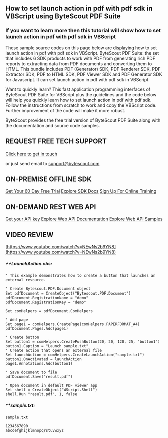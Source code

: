 ## How to set launch action in pdf with pdf sdk in VBScript using ByteScout PDF Suite

### If you want to learn more then this tutorial will show how to set launch action in pdf with pdf sdk in VBScript

These sample source codes on this page below are displaying how to set launch action in pdf with pdf sdk in VBScript. ByteScout PDF Suite: the set that includes 6 SDK products to work with PDF from generating rich PDF reports to extracting data from PDF documents and converting them to HTML. This bundle includes PDF (Generator) SDK, PDF Renderer SDK, PDF Extractor SDK, PDF to HTML SDK, PDF Viewer SDK and PDF Generator SDK for Javascript. It can set launch action in pdf with pdf sdk in VBScript.

Want to quickly learn? This fast application programming interfaces of ByteScout PDF Suite for VBScript plus the guidelines and the code below will help you quickly learn how to set launch action in pdf with pdf sdk. Follow the instructions from scratch to work and copy the VBScript code. Further improvement of the code will make it more robust.

ByteScout provides the free trial version of ByteScout PDF Suite along with the documentation and source code samples.

## REQUEST FREE TECH SUPPORT

[Click here to get in touch](https://bytescout.zendesk.com/hc/en-us/requests/new?subject=ByteScout%20PDF%20Suite%20Question)

or just send email to [support@bytescout.com](mailto:support@bytescout.com?subject=ByteScout%20PDF%20Suite%20Question) 

## ON-PREMISE OFFLINE SDK 

[Get Your 60 Day Free Trial](https://bytescout.com/download/web-installer?utm_source=github-readme)
[Explore SDK Docs](https://bytescout.com/documentation/index.html?utm_source=github-readme)
[Sign Up For Online Training](https://academy.bytescout.com/)


## ON-DEMAND REST WEB API

[Get your API key](https://pdf.co/documentation/api?utm_source=github-readme)
[Explore Web API Documentation](https://pdf.co/documentation/api?utm_source=github-readme)
[Explore Web API Samples](https://github.com/bytescout/ByteScout-SDK-SourceCode/tree/master/PDF.co%20Web%20API)

## VIDEO REVIEW

[https://www.youtube.com/watch?v=NEwNs2b9YN8](https://www.youtube.com/watch?v=NEwNs2b9YN8)




<!-- code block begin -->

##### ****LaunchAction.vbs:**
    
```
' This example demonstrates how to create a button that launches an external resource.

' Create Bytescout.PDF.Document object
Set pdfDocument = CreateObject("Bytescout.PDF.Document")
pdfDocument.RegistrationName = "demo"
pdfDocument.RegistrationKey = "demo"

Set comHelpers = pdfDocument.ComHelpers

' Add page
Set page1 = comHelpers.CreatePage(comHelpers.PAPERFORMAT_A4)
pdfDocument.Pages.Add(page1)

' Create button
Set button1 = comHelpers.CreatePushButton(20, 20, 120, 25, "button1")
button1.Caption = "Launch sample.txt"
' Create action that opens an external file
Set launchAction = comHelpers.CreateLaunchAction("sample.txt")
button1.OnActivated = launchAction
page1.Annotations.Add(button1)

' Save document to file
pdfDocument.Save("result.pdf")

' Open document in default PDF viewer app
Set shell = CreateObject("WScript.Shell")
shell.Run "result.pdf", 1, false

```

<!-- code block end -->    

<!-- code block begin -->

##### ****sample.txt:**
    
```
sample.txt

1234567890
abcdefghijklmnopqrstuvwxyz
```

<!-- code block end -->
